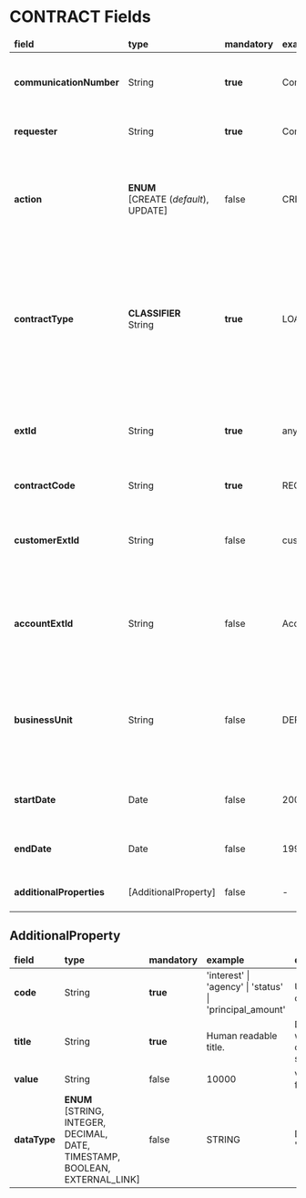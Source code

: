 # CONTRACT Fields 

<table>
	<thead>
		<tr>
			<td><b> field </b></td>
			<td><b> type </b></td>
			<td><b> mandatory </b></td>
			<td><b> example </b></td>
			<td  width:600px><b> description </b></td>
		</tr>
	</thead>
	<tbody>
		<tr>
			<td><b> communicationNumber </b></td>
			<td> String </td>
			<td><b> true </b></td>
			<td> ComNr_000321 </td>
			<td> Unique number of communication. used for risk assessment callback </td>
		</tr>
		<tr>
			<td><b> requester </b></td>
			<td> String </td>
			<td><b> true </b></td>
			<td> ComNr_000321 </td>
			<td> Name of the system requesting web service </td>
		</tr>
		<tr>
			<td><b> action </b></td>
			<td> <b>ENUM</b> <br/>[CREATE (<i>default</i>), <br/> UPDATE] </td>
			<td> false </td>
			<td> CREATE </td>
			<td> Element is used to change the data of an existing Contract. </br>❗ NOTE: all data will be replaced with newly received ones </td>
		</tr>
		<tr>
			<td><b> contractType </b></td>
			<td> <b> CLASSIFIER </b><br>String </td>
			<td><b> true </b></td>
			<td>LOAN_CONTRACT</td>
			<td>Type of contract for evaluation of the object.<br>💡 Possible values will be updated during configuration period. <br>💡 [AdditionalProperty] fields should be validated against classifier.</td>
		</tr>
		<tr>
			<td><b> extId </b></td>
			<td> String </td>
			<td><b> true </b></td>
			<td> any_contract_1232 </td>
			<td> Unique external contract identifier. The identifier corresponds to the contract identifier in the financial institution </td>
		</tr>
		<tr>
			<td><b> contractCode </b></td>
			<td> String </td>
			<td><b> true </b></td>
			<td> REG74121101 </td>
			<td> Contract code or number </td>
		</tr>
		<tr>
			<td><b> customerExtId </b></td>
			<td> String </td>
			<td>false </td>
			<td> cust_1232</td>
			<td> External customer identifier. The identifier corresponds to the client's identifier in the financial institution </td>
		</tr>
        <tr>
            <td ><b> accountExtId </b></td>
            <td > String </td>
            <td > false </td>
            <td > Acc_0011  </td>
            <td> External account identification number. Corresponds to the account's identifier in the financial institution </td>
        </tr>
        <tr>
            <td ><b> businessUnit </b></td>
            <td > String </td>
            <td > false </td>
            <td > DEFAULT </td>
            <td> Business unit code where contract was signed.❗NOTE: If exists more than one business unit then this field is mandatory. In other case default value will be used. </td>
        </tr>
		<tr>
			<td><b> startDate </b></td>
			<td> Date </td>
			<td> false </td>
			<td> 2000-01-03 </td>
			<td> Contract start date or any other date that covers starting point </td>
		</tr>
		<tr>
			<td><b> endDate </b></td>
			<td> Date </td>
			<td> false </td>
			<td> 1995-05-24 </td>
			<td> Contract end date or any other date that covers ending point </td>
		</tr>
		<tr>
			<td ><b> additionalProperties  </b></td>
			<td > [AdditionalProperty] </td>
			<td > false </td>
			<td > - </td>
			<td> Additional properties for contract. </td>
		</tr>
	</tbody>
</table>

## AdditionalProperty

<table>
	<thead>
		<tr>
			<td > <b> field </b></td>
			<td > <b> type </b></td>
            <td > <b> mandatory </b></td>
			<td > <b> example </b></td>
			<td > <b> description </b></td>
		</tr>
	</thead>
	<tbody>
	    <tr>
	    		<td > <b> code </b></td>
	    		<td > String </td>
                <td > <b>true </b></td>
	    		<td > 'interest' | 'agency' | 'status' | 'principal_amount' </td>
	    		<td> Unique code </td>
	    </tr>
	    <tr>
	    		<td > <b> title </b></td>
	    		<td > String </td>
                <td > <b>true </b></td>
	    		<td > Human readable title. </td>
	    		<td>  Description, what kind of data is stored here </td>
	    </tr>
	    <tr>
	    		<td > <b> value </b></td>
	    		<td > String </td>
                <td > false </td>
	    		<td > 10000 </td>
	    		<td> value of field </td>
	    </tr>
	    <tr>
	    		<td > <b> dataType </b></td>
	    		<td > <b>ENUM </b></br>[STRING,</br> INTEGER,</br> DECIMAL,</br> DATE,</br> TIMESTAMP,</br> BOOLEAN,</br> EXTERNAL_LINK] </td>
                <td > false </td>
	    		<td > STRING </td>
	    		<td> Default 'STRING' </td>
	    </tr>
	</tbody>
	
</table>

		


